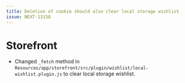 ```yaml
---
title: Deletion of cookie should also clear local storage wishlist
issue: NEXT-13158
---
```

# Storefront
* Changed `_fetch` method in `Resources/app/storefront/src/plugin/wishlist/local-wishlist.plugin.js` to clear local storage wishlist.
